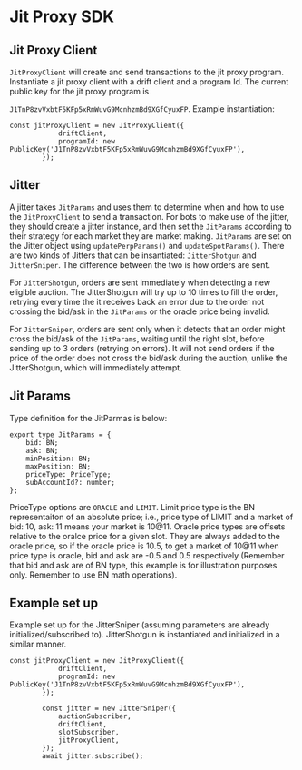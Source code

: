 # Jit Proxy SDK

## Jit Proxy Client

```JitProxyClient``` will create and send transactions to the jit proxy program. Instantiate a jit proxy client with a drift client and a program Id. The current public key for the jit proxy program is

```J1TnP8zvVxbtF5KFp5xRmWuvG9McnhzmBd9XGfCyuxFP```. Example instantiation:

```
const jitProxyClient = new JitProxyClient({
			driftClient,
			programId: new PublicKey('J1TnP8zvVxbtF5KFp5xRmWuvG9McnhzmBd9XGfCyuxFP'),
		});
```

## Jitter

A jitter takes ```JitParams``` and uses them to determine when and how to use the ```JitProxyClient``` to send a transaction. For bots to make use of the jitter, they should create a jitter instance, and then set the ```JitParams``` according to their strategy for each market they are market making. ```JitParams``` are set on the Jitter object using ```updatePerpParams()``` and ```updateSpotParams()```. There are two kinds of Jitters that can be insantiated: ```JitterShotgun``` and ```JitterSniper```. The difference between the two is how orders are sent. 

For ```JitterShotgun```, orders are sent immediately when detecting a new eligible auction. The JitterShotgun will try up to 10 times to fill the order, retrying every time the it receives back an error due to the order not crossing the bid/ask in the ```JitParams``` or the oracle price being invalid. 

For ```JitterSniper```, orders are sent only when it detects that an order might cross the bid/ask of the ```JitParams```, waiting until the right slot, before sending up to 3 orders (retrying on errors). It will not send orders if the price of the order does not cross the bid/ask during the auction, unlike the JitterShotgun, which will immediately attempt.

## Jit Params

Type definition for the JitParmas is below:

```
export type JitParams = {
	bid: BN;
	ask: BN;
	minPosition: BN;
	maxPosition: BN;
	priceType: PriceType;
	subAccountId?: number;
};
```

PriceType options are ```ORACLE``` and ```LIMIT```. Limit price type is the BN representaiton of an absolute price; i.e., price type of LIMIT and a market of bid: 10, ask: 11 means your market is 10@11. Oracle price types are offsets relative to the oralce price for a given slot. They are always added to the oracle price, so if the oracle price is 10.5, to get a market of 10@11 when price type is oracle, bid and ask are -0.5 and 0.5 respectively (Remember that bid and ask are of BN type, this example is for illustration purposes only. Remember to use BN math operations).

## Example set up

Example set up for the JitterSniper (assuming parameters are already initialized/subscribed to). JitterShotgun is instantiated and initialized in a similar manner.

```
const jitProxyClient = new JitProxyClient({
			driftClient,
			programId: new PublicKey('J1TnP8zvVxbtF5KFp5xRmWuvG9McnhzmBd9XGfCyuxFP'),
		});

		const jitter = new JitterSniper({
			auctionSubscriber,
			driftClient,
			slotSubscriber,
			jitProxyClient,
		});
		await jitter.subscribe();
```
